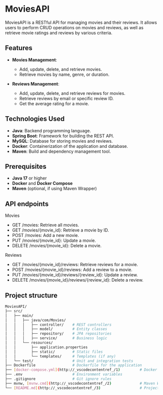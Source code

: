# MoviesAPI

MoviesAPI is a RESTful API for managing movies and their reviews. It allows users to perform CRUD operations on movies and reviews, as well as retrieve movie ratings and reviews by various criteria.

## Features

- **Movies Management**:
  - Add, update, delete, and retrieve movies.
  - Retrieve movies by name, genre, or duration.

- **Reviews Management**:
  - Add, update, delete, and retrieve reviews for movies.
  - Retrieve reviews by email or specific review ID.
  - Get the average rating for a movie.

## Technologies Used

- **Java**: Backend programming language.
- **Spring Boot**: Framework for building the REST API.
- **MySQL**: Database for storing movies and reviews.
- **Docker**: Containerization of the application and database.
- **Maven**: Build and dependency management tool.

## Prerequisites

- **Java 17** or higher
- **Docker** and **Docker Compose**
- **Maven** (optional, if using Maven Wrapper)

## API endpoints
Movies
- GET /movies: Retrieve all movies.
- GET /movies/{movie_id}: Retrieve a movie by ID.
- POST /movies: Add a new movie.
- PUT /movies/{movie_id}: Update a movie.
- DELETE /movies/{movie_id}: Delete a movie.

Reviews
- GET /movies/{movie_id}/reviews: Retrieve reviews for a movie.
- POST /movies/{movie_id}/reviews: Add a review to a movie.
- PUT /movies/{movie_id}/reviews/{review_id}: Update a review.
- DELETE /movies/{movie_id}/reviews/{review_id}: Delete a review.

## Project structure
```bash
MoviesAPI/
├── src/
│   ├── main/
│   │   ├── java/com/Movies/
│   │   │   ├── controller/    # REST controllers
│   │   │   ├── model/         # Entity classes
│   │   │   ├── repository/    # JPA repositories
│   │   │   ├── service/       # Business logic
│   │   └── resources/
│   │       ├── application.properties
│   │       ├── static/        # Static files
│   │       └── templates/     # Templates (if any)
│   └── test/                  # Unit and integration tests
├── Dockerfile                 # Dockerfile for the application
├── [docker-compose.yml](http://_vscodecontentref_/1)         # Docker Compose configuration
├── .env                       # Environment variables
├── .gitignore                 # Git ignore rules
├── mvnw, [mvnw.cmd](http://_vscodecontentref_/2)             # Maven Wrapper scripts
└── [README.md](http://_vscodecontentref_/3)                  # Project documentation
```